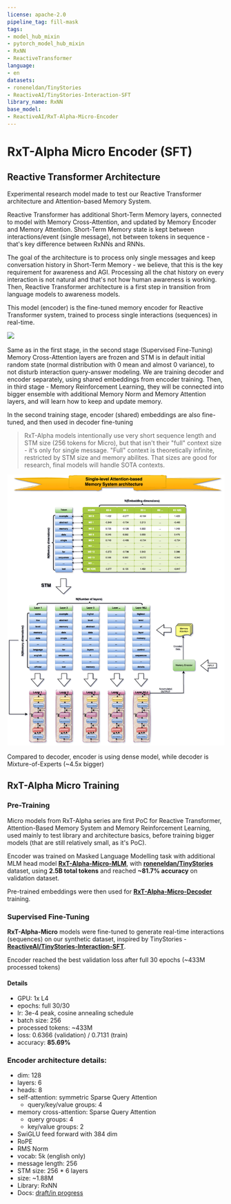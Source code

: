```yaml
---
license: apache-2.0
pipeline_tag: fill-mask
tags:
- model_hub_mixin
- pytorch_model_hub_mixin
- RxNN
- ReactiveTransformer
language:
- en
datasets:
- roneneldan/TinyStories
- ReactiveAI/TinyStories-Interaction-SFT
library_name: RxNN
base_model:
- ReactiveAI/RxT-Alpha-Micro-Encoder
---
```


# RxT-Alpha Micro Encoder (SFT)
## Reactive Transformer Architecture
Experimental research model made to test our Reactive Transformer architecture and Attention-based Memory System.

Reactive Transformer has additional Short-Term Memory layers, connected to model with Memory Cross-Attention, and updated by Memory Encoder and Memory Attention.
Short-Term Memory state is kept between interactions/event (single message), not between tokens in sequence - that's key difference between RxNNs and RNNs.

The goal of the architecture is to process only single messages and keep conversation history in Short-Term Memory - we believe, that this is the key requirement
for awareness and AGI. Processing all the chat history on every interaction is not natural and that's not how human awareness is working. Then, Reactive Transformer
architecture is a first step in transition from language models to awareness models.

This model (encoder) is the fine-tuned memory encoder for Reactive Transformer system, trained to process single interactions (sequences) in real-time.

<img src="https://raw.githubusercontent.com/RxAI-dev/RxNN/refs/heads/main/assets/research/reactive-transformer-interlayer.png" width="800" />

Same as in the first stage, in the second stage (Supervised Fine-Tuning) Memory Cross-Attention layers are frozen and STM is in default initial random
state (normal distribution with 0 mean and almost 0 variance), to not disturb interaction query-answer modeling. We are training decoder and encoder 
separately, using shared embeddings from encoder training. Then, in third stage - Memory Reinforcement Learning, they will be connected into bigger
ensemble with additional Memory Norm and Memory Attention layers, and will learn how to keep and update memory.

In the second training stage, encoder (shared) embeddings are also fine-tuned, and then used in decoder fine-tuning

> RxT-Alpha models intentionally use very short sequence length and STM size (256 tokens for Micro), but that isn't their "full" context size - it's only for single
> message. "Full" context is theoretically infinite, restricted by STM size and memory abilites. That sizes are good for research, final models will handle SOTA contexts.

<img src="https://raw.githubusercontent.com/RxAI-dev/RxNN/refs/heads/main/assets/research/stm-abms.png" width="800">

Compared to decoder, encoder is using dense model, while decoder is Mixture-of-Experts (~4.5x bigger)

## RxT-Alpha Micro Training

### Pre-Training
Micro models from RxT-Alpha series are first PoC for Reactive Transformer, Attention-Based Memory System and Memory Reinforcement Learning,
used mainly to test library and architecture basics, before training bigger models (that are still relatively small, as it's PoC).

Encoder was trained on Masked Language Modelling task with additional MLM head model [**RxT-Alpha-Micro-MLM**](https://huggingface.co/ReactiveAI/RxT-Alpha-Micro-MLM),
with [**roneneldan/TinyStories**](https://huggingface.co/datasets/roneneldan/TinyStories) dataset, using **2.5B total tokens** and reached **~81.7% accuracy** on
validation dataset.

Pre-trained embeddings were then used for [**RxT-Alpha-Micro-Decoder**](https://huggingface.co/ReactiveAI/RxT-Alpha-Micro-Decoder) training.

### Supervised Fine-Tuning
**RxT-Alpha-Micro** models were fine-tuned to generate real-time interactions (sequences) on our synthetic dataset,
inspired by TinyStories - [**ReactiveAI/TinyStories-Interaction-SFT**](https://huggingface.co/datasets/ReactiveAI/TinyStories-Interaction-SFT).

Encoder reached the best validation loss after full 30 epochs (~433M processed tokens)

#### Details
- GPU: 1x L4
- epochs: full 30/30
- lr: 3e-4 peak, cosine annealing schedule
- batch size: 256
- processed tokens: ~433M
- loss: 0.6366 (validation) / 0.7131 (train)
- accuracy: **85.69%**

### Encoder architecture details:
- dim: 128
- layers: 6
- heads: 8
- self-attention: symmetric Sparse Query Attention
  - query/key/value groups: 4
- memory cross-attention: Sparse Query Attention
  - query groups: 4
  - key/value groups: 2
- SwiGLU feed forward with 384 dim
- RoPE
- RMS Norm
- vocab: 5k (english only)
- message length: 256
- STM size: 256 * 6 layers
- size: ~1.88M
- Library: RxNN
- Docs: [draft/in progress](https://github.com/RxAI-dev/RxNN/blob/main/docs/research/ReactiveTransformer/reactive-transformer.md)